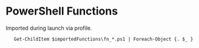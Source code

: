 # PowerShell Functions
Imported during launch via profile.
```
   Get-ChildItem $importedFunctions\fn_*.ps1 | Foreach-Object {. $_ }
```
